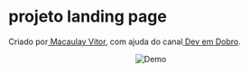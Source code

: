 <h1> projeto landing page</h1>
 <p>Criado por<a href="https://github.com/MacaulayVitor" target="_blank"> Macaulay Vitor</a>, com ajuda do canal<a href="https://www.youtube.com/c/DevemDobro" target="_blank"> Dev em Dobro</a>.</p>

 <p align="center">
 <img alt="Demo" src="./Animação.gif">
</p>